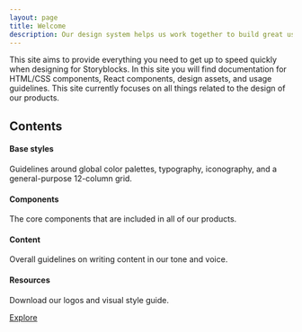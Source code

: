 ```yaml
---
layout: page
title: Welcome  
description: Our design system helps us work together to build great user experiences.
---
```


This site aims to provide everything you need to get up to speed quickly when designing for Storyblocks. In this site you will find documentation for HTML/CSS components, React components, design assets, and usage guidelines. This site currently focuses on all things related to the design of our products.

## Contents

#### Base styles
Guidelines around global color palettes, typography, iconography, and a general-purpose 12-column grid.

#### Components
The core components that are included in all of our products.

#### Content
Overall guidelines on writing content in our tone and voice.

#### Resources
Download our logos and visual style guide.

<div class="u-margin-bottom-double"><a href="{{ "/design-principles.html" | prepend: site.baseurl }}" class="c-btn">Explore</a></div>
